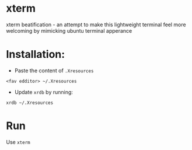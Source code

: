 # xterm
xterm beatification - an attempt to make this lightweight terminal feel more welcoming by mimicking ubuntu terminal apperance

# Installation:
* Paste the content of `.Xresources`

`<fav edditor> ~/.Xresources`

* Update `xrdb` by running:

`xrdb ~/.Xresources`

# Run
Use `xterm`
